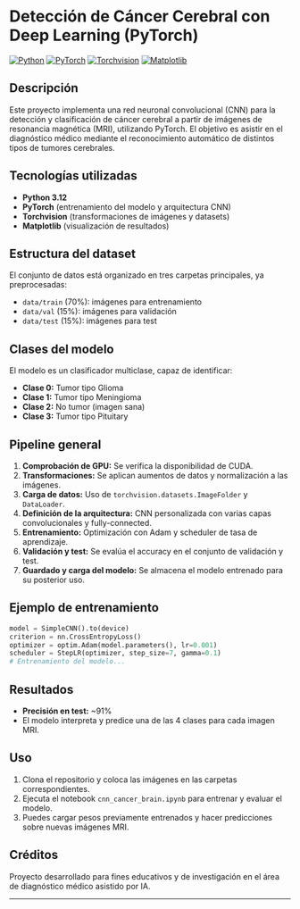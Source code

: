 # Detección de Cáncer Cerebral con Deep Learning (PyTorch)

[![Python](https://img.shields.io/badge/Python-3.12-blue?logo=python)](https://www.python.org/)
[![PyTorch](https://img.shields.io/badge/PyTorch-2.0.1-EE4C2C?logo=pytorch)](https://pytorch.org/)
[![Torchvision](https://img.shields.io/badge/torchvision-0.15.2-orange?logo=pytorch)](https://pytorch.org/vision/stable/)
[![Matplotlib](https://img.shields.io/badge/Matplotlib-3.8.4-yellow?logo=matplotlib)](https://matplotlib.org/)

## Descripción

Este proyecto implementa una red neuronal convolucional (CNN) para la detección y clasificación de cáncer cerebral a partir de imágenes de resonancia magnética (MRI), utilizando PyTorch. El objetivo es asistir en el diagnóstico médico mediante el reconocimiento automático de distintos tipos de tumores cerebrales.

## Tecnologías utilizadas

- **Python 3.12**
- **PyTorch** (entrenamiento del modelo y arquitectura CNN)
- **Torchvision** (transformaciones de imágenes y datasets)
- **Matplotlib** (visualización de resultados)

## Estructura del dataset

El conjunto de datos está organizado en tres carpetas principales, ya preprocesadas:

- `data/train` (70%): imágenes para entrenamiento
- `data/val` (15%): imágenes para validación
- `data/test` (15%): imágenes para test

## Clases del modelo

El modelo es un clasificador multiclase, capaz de identificar:

- **Clase 0:** Tumor tipo Glioma
- **Clase 1:** Tumor tipo Meningioma
- **Clase 2:** No tumor (imagen sana)
- **Clase 3:** Tumor tipo Pituitary

## Pipeline general

1. **Comprobación de GPU:** Se verifica la disponibilidad de CUDA.
2. **Transformaciones:** Se aplican aumentos de datos y normalización a las imágenes.
3. **Carga de datos:** Uso de `torchvision.datasets.ImageFolder` y `DataLoader`.
4. **Definición de la arquitectura:** CNN personalizada con varias capas convolucionales y fully-connected.
5. **Entrenamiento:** Optimización con Adam y scheduler de tasa de aprendizaje.
6. **Validación y test:** Se evalúa el accuracy en el conjunto de validación y test.
7. **Guardado y carga del modelo:** Se almacena el modelo entrenado para su posterior uso.

## Ejemplo de entrenamiento

```python
model = SimpleCNN().to(device)
criterion = nn.CrossEntropyLoss()
optimizer = optim.Adam(model.parameters(), lr=0.001)
scheduler = StepLR(optimizer, step_size=7, gamma=0.1)
# Entrenamiento del modelo...
```

## Resultados

- **Precisión en test:** ~91%
- El modelo interpreta y predice una de las 4 clases para cada imagen MRI.

## Uso

1. Clona el repositorio y coloca las imágenes en las carpetas correspondientes.
2. Ejecuta el notebook `cnn_cancer_brain.ipynb` para entrenar y evaluar el modelo.
3. Puedes cargar pesos previamente entrenados y hacer predicciones sobre nuevas imágenes MRI.

## Créditos

Proyecto desarrollado para fines educativos y de investigación en el área de diagnóstico médico asistido por IA.

---
